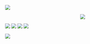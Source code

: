 <p align="center">

![](https://files.catbox.moe/5wvdyl.png)
</p>

<p align="center">

 <img src="https://files.catbox.moe/7gib11.png"/>
</p>

<p align="center">

![](https://files.catbox.moe/qqgar6.png) [![](https://files.catbox.moe/qx8wbm.png)](https://rentry.co/weza)  [![](https://files.catbox.moe/0nvlsz.png)](https://retrospring.net/@chibana)  [![](https://files.catbox.moe/5h74c2.png)](https://mio.atabook.org)
</p>

<p align="center">

 ![](https://files.catbox.moe/8wvcdv.png)
</p>

